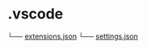 # .vscode

└── [extensions.json](https://github.com/biggeye/scilive-b/blob/main/.vscode/extensions.json)
└── [settings.json](https://github.com/biggeye/scilive-b/blob/main/.vscode/settings.json)
